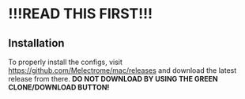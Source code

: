 # !!!READ THIS FIRST!!!
## Installation
To properly install the configs, visit https://github.com/Melectrome/mac/releases and download the latest release from there. **DO NOT DOWNLOAD BY USING THE GREEN CLONE/DOWNLOAD BUTTON!**
